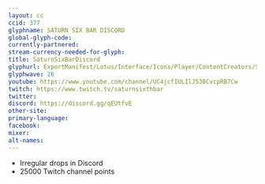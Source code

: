```yaml
---
layout: cc
ccid: 377
glyphname: SATURN SIX BAR DISCORD
global-glyph-code:
currently-partnered:
stream-currency-needed-for-glyph:
title: SaturnSixBarDiscord
glyphurl: ExportManifest/Lotus/Interface/Icons/Player/ContentCreators/SaturnSixBarDiscord.png
glyphwave: 26
youtube: https://www.youtube.com/channel/UC4jcfIULIlJ53BCvcpRB7Cw
twitch: https://www.twitch.tv/saturnsixthbar
twitter:
discord: https://discord.gg/qEUtfvE
other-site:
primary-language:
facebook:
mixer:
alt-names:
---
```

* Irregular drops in Discord
* 25000 Twitch channel points

